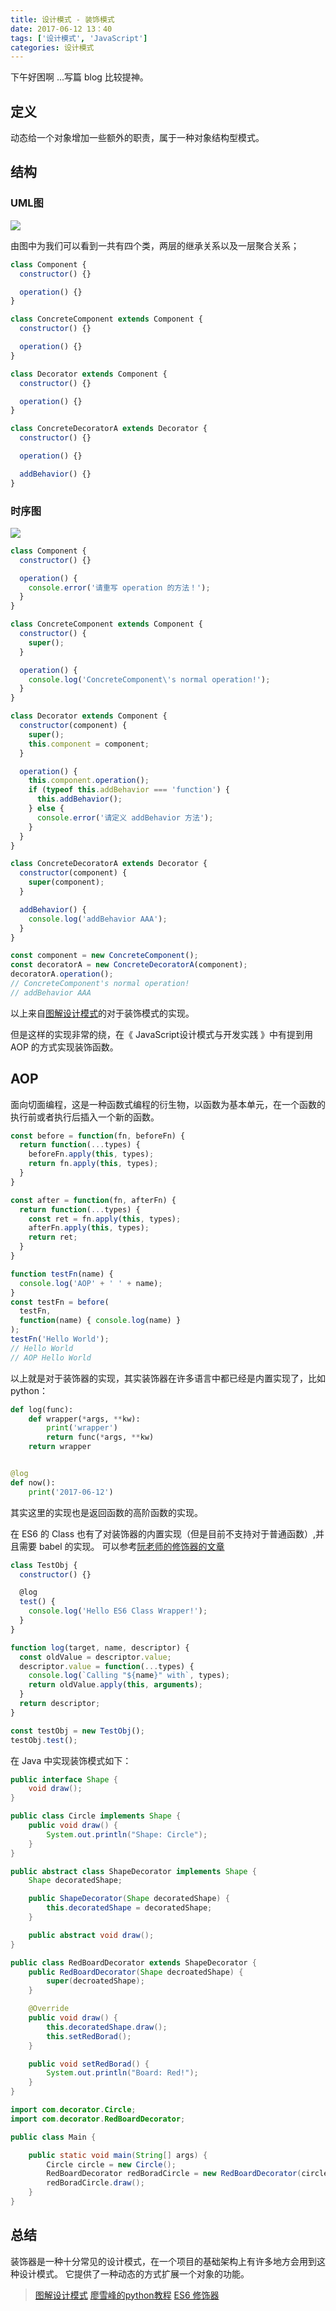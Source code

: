 ```yaml
---
title: 设计模式 - 装饰模式
date: 2017-06-12 13：40
tags: ['设计模式', 'JavaScript']
categories: 设计模式
---
```


下午好困啊 ...写篇 blog 比较提神。

<!-- more -->

## 定义
动态给一个对象增加一些额外的职责，属于一种对象结构型模式。

## 结构
### UML图
![](https://design-patterns.readthedocs.io/zh_CN/latest/_images/Decorator.jpg)

由图中为我们可以看到一共有四个类，两层的继承关系以及一层聚合关系；

```javascript
class Component {
  constructor() {}

  operation() {}
}

class ConcreteComponent extends Component {
  constructor() {}

  operation() {}
}

class Decorator extends Component {
  constructor() {}

  operation() {}
}

class ConcreteDecoratorA extends Decorator {
  constructor() {}

  operation() {}

  addBehavior() {}
}
```

### 时序图
![](https://design-patterns.readthedocs.io/zh_CN/latest/_images/seq_Decorator.jpg)

```javascript
class Component {
  constructor() {}

  operation() {
    console.error('请重写 operation 的方法！');
  }
}

class ConcreteComponent extends Component {
  constructor() {
    super();
  }

  operation() {
    console.log('ConcreteComponent\'s normal operation!');
  }
}

class Decorator extends Component {
  constructor(component) {
    super();
    this.component = component;
  }

  operation() {
    this.component.operation();
    if (typeof this.addBehavior === 'function') {
      this.addBehavior();
    } else {
      console.error('请定义 addBehavior 方法');
    }
  }
}

class ConcreteDecoratorA extends Decorator {
  constructor(component) {
    super(component);
  }

  addBehavior() {
    console.log('addBehavior AAA');
  }
}

const component = new ConcreteComponent();
const decoratorA = new ConcreteDecoratorA(component);
decoratorA.operation();
// ConcreteComponent's normal operation!
// addBehavior AAA
```

以上来自[图解设计模式](https://design-patterns.readthedocs.io/zh_CN/latest/structural_patterns/decorator.html)的对于装饰模式的实现。

但是这样的实现非常的绕，在《 JavaScript设计模式与开发实践 》中有提到用 AOP 的方式实现装饰函数。

## AOP
面向切面编程，这是一种函数式编程的衍生物，以函数为基本单元，在一个函数的执行前或者执行后插入一个新的函数。

```JavaScript
const before = function(fn, beforeFn) {
  return function(...types) {
    beforeFn.apply(this, types);
    return fn.apply(this, types);
  }
}

const after = function(fn, afterFn) {
  return function(...types) {
    const ret = fn.apply(this, types);
    afterFn.apply(this, types);
    return ret;
  }
}

function testFn(name) {
  console.log('AOP' + ' ' + name);
}
const testFn = before(
  testFn,
  function(name) { console.log(name) }
);
testFn('Hello World');
// Hello World
// AOP Hello World
```
以上就是对于装饰器的实现，其实装饰器在许多语言中都已经是内置实现了，比如 python：

```python
def log(func):
    def wrapper(*args, **kw):
        print('wrapper')
        return func(*args, **kw)
    return wrapper


@log
def now():
    print('2017-06-12')
```
其实这里的实现也是返回函数的高阶函数的实现。

在 ES6 的 Class 也有了对装饰器的内置实现（但是目前不支持对于普通函数）,并且需要 babel 的实现。
可以参考[阮老师的修饰器的文章](http://es6.ruanyifeng.com/#docs/decorator)

```javascript
class TestObj {
  constructor() {}

  @log
  test() {
    console.log('Hello ES6 Class Wrapper!');
  }
}

function log(target, name, descriptor) {
  const oldValue = descriptor.value;
  descriptor.value = function(...types) {
    console.log(`Calling "${name}" with`, types);
    return oldValue.apply(this, arguments);
  }
  return descriptor;
}

const testObj = new TestObj();
testObj.test();
```

在 Java 中实现装饰模式如下：

```Java
public interface Shape {
    void draw();
}
```

```Java
public class Circle implements Shape {
    public void draw() {
        System.out.println("Shape: Circle");
    }
}
```

```Java
public abstract class ShapeDecorator implements Shape {
    Shape decoratedShape;

    public ShapeDecorator(Shape decoratedShape) {
        this.decoratedShape = decoratedShape;
    }

    public abstract void draw();
}
```

```Java
public class RedBoardDecorator extends ShapeDecorator {
    public RedBoardDecorator(Shape decroatedShape) {
        super(decroatedShape);
    }

    @Override
    public void draw() {
        this.decoratedShape.draw();
        this.setRedBorad();
    }

    public void setRedBorad() {
        System.out.println("Board: Red!");
    }
}
```

```Java
import com.decorator.Circle;
import com.decorator.RedBoardDecorator;

public class Main {

    public static void main(String[] args) {
        Circle circle = new Circle();
        RedBoardDecorator redBoradCircle = new RedBoardDecorator(circle);
        redBoradCircle.draw();
    }
}
```

## 总结
装饰器是一种十分常见的设计模式，在一个项目的基础架构上有许多地方会用到这种设计模式。
它提供了一种动态的方式扩展一个对象的功能。

> [图解设计模式](https://design-patterns.readthedocs.io/zh_CN/latest/structural_patterns/decorator.html)
> [廖雪峰的python教程](http://www.liaoxuefeng.com/wiki/0014316089557264a6b348958f449949df42a6d3a2e542c000/0014318435599930270c0381a3b44db991cd6d858064ac0000)
> [ES6 修饰器](http://es6.ruanyifeng.com/#docs/decorator)
